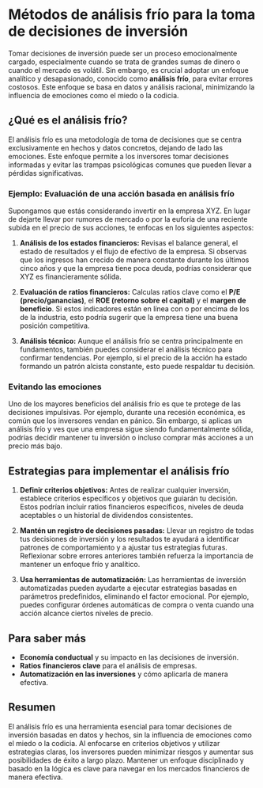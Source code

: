 # Métodos de análisis frío para la toma de decisiones de inversión

Tomar decisiones de inversión puede ser un proceso emocionalmente cargado, especialmente cuando se trata de grandes sumas de dinero o cuando el mercado es volátil. Sin embargo, es crucial adoptar un enfoque analítico y desapasionado, conocido como **análisis frío**, para evitar errores costosos. Este enfoque se basa en datos y análisis racional, minimizando la influencia de emociones como el miedo o la codicia.

## ¿Qué es el análisis frío?

El análisis frío es una metodología de toma de decisiones que se centra exclusivamente en hechos y datos concretos, dejando de lado las emociones. Este enfoque permite a los inversores tomar decisiones informadas y evitar las trampas psicológicas comunes que pueden llevar a pérdidas significativas.

### Ejemplo: Evaluación de una acción basada en análisis frío

Supongamos que estás considerando invertir en la empresa XYZ. En lugar de dejarte llevar por rumores de mercado o por la euforia de una reciente subida en el precio de sus acciones, te enfocas en los siguientes aspectos:

1. **Análisis de los estados financieros:** Revisas el balance general, el estado de resultados y el flujo de efectivo de la empresa. Si observas que los ingresos han crecido de manera constante durante los últimos cinco años y que la empresa tiene poca deuda, podrías considerar que XYZ es financieramente sólida.

2. **Evaluación de ratios financieros:** Calculas ratios clave como el **P/E (precio/ganancias)**, el **ROE (retorno sobre el capital)** y el **margen de beneficio**. Si estos indicadores están en línea con o por encima de los de la industria, esto podría sugerir que la empresa tiene una buena posición competitiva.

3. **Análisis técnico:** Aunque el análisis frío se centra principalmente en fundamentos, también puedes considerar el análisis técnico para confirmar tendencias. Por ejemplo, si el precio de la acción ha estado formando un patrón alcista constante, esto puede respaldar tu decisión.

### Evitando las emociones

Uno de los mayores beneficios del análisis frío es que te protege de las decisiones impulsivas. Por ejemplo, durante una recesión económica, es común que los inversores vendan en pánico. Sin embargo, si aplicas un análisis frío y ves que una empresa sigue siendo fundamentalmente sólida, podrías decidir mantener tu inversión o incluso comprar más acciones a un precio más bajo.

## Estrategias para implementar el análisis frío

1. **Definir criterios objetivos:** Antes de realizar cualquier inversión, establece criterios específicos y objetivos que guiarán tu decisión. Estos podrían incluir ratios financieros específicos, niveles de deuda aceptables o un historial de dividendos consistentes.

2. **Mantén un registro de decisiones pasadas:** Llevar un registro de todas tus decisiones de inversión y los resultados te ayudará a identificar patrones de comportamiento y a ajustar tus estrategias futuras. Reflexionar sobre errores anteriores también refuerza la importancia de mantener un enfoque frío y analítico.

3. **Usa herramientas de automatización:** Las herramientas de inversión automatizadas pueden ayudarte a ejecutar estrategias basadas en parámetros predefinidos, eliminando el factor emocional. Por ejemplo, puedes configurar órdenes automáticas de compra o venta cuando una acción alcance ciertos niveles de precio.

## Para saber más

- **Economía conductual** y su impacto en las decisiones de inversión.
- **Ratios financieros clave** para el análisis de empresas.
- **Automatización en las inversiones** y cómo aplicarla de manera efectiva.

## Resumen

El análisis frío es una herramienta esencial para tomar decisiones de inversión basadas en datos y hechos, sin la influencia de emociones como el miedo o la codicia. Al enfocarse en criterios objetivos y utilizar estrategias claras, los inversores pueden minimizar riesgos y aumentar sus posibilidades de éxito a largo plazo. Mantener un enfoque disciplinado y basado en la lógica es clave para navegar en los mercados financieros de manera efectiva.